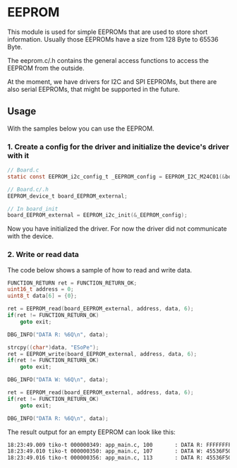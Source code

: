 # EEPROM

This module is used for simple EEPROMs that are used to store short information. Usually those EEPROMs have a size from 128 Byte to 65536 Byte.

The eeprom.c/.h contains the general access functions to access the EEPROM from the outside.

At the moment, we have drivers for I2C and SPI EEPROMs, but there are also serial EEPROMs, that might be supported in the future.

## Usage

With the samples below you can use the EEPROM.

### 1. Create a config for the driver and initialize the device's driver with it

```c
// Board.c
static const EEPROM_i2c_config_t _EEPROM_config = EEPROM_I2C_M24C01(&board_i2c_external, 0, 0, 0);

// Board.c/.h
EEPROM_device_t board_EEPROM_external;

// In board_init
board_EEPROM_external = EEPROM_i2c_init(&_EEPROM_config);
```

Now you have initialized the driver. For now the driver did not communicate with the device.

### 2. Write or read data

The code below shows a sample of how to read and write data.

```c
FUNCTION_RETURN ret = FUNCTION_RETURN_OK;
uint16_t address = 0;
uint8_t data[6] = {0};

ret = EEPROM_read(board_EEPROM_external, address, data, 6);
if(ret != FUNCTION_RETURN_OK)
    goto exit;

DBG_INFO("DATA R: %6Q\n", data);

strcpy((char*)data, "ESoPe");
ret = EEPROM_write(board_EEPROM_external, address, data, 6);
if(ret != FUNCTION_RETURN_OK)
    goto exit;

DBG_INFO("DATA W: %6Q\n", data);

ret = EEPROM_read(board_EEPROM_external, address, data, 6);
if(ret != FUNCTION_RETURN_OK)
    goto exit;

DBG_INFO("DATA R: %6Q\n", data);
```

The result output for an empty EEPROM can look like this:

```bash
18:23:49.009 tiko-t 000000349: app_main.c, 100       : DATA R: FFFFFFFFFF00
18:23:49.010 tiko-t 000000350: app_main.c, 107       : DATA W: 45536F506500
18:23:49.016 tiko-t 000000356: app_main.c, 113       : DATA R: 45536F506500
```
